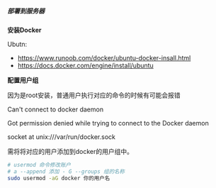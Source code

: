 ##### 部署到服务器

**安装Docker**

Ubutn:

* https://www.runoob.com/docker/ubuntu-docker-insall.html
* https://docs.docker.com/engine/install/ubuntu

**配置用户组**

因为是root安装，普通用户执行对应的命令的时候有可能会报错

Can't connect to docker daemon

Got permission denied while trying to connect to the Docker daemon

socket at unix:///var/run/docker.sock

需将将对应的用户添加到docker的用户组中。

```bash
# usermod 命令修改账户
# a --append 添加 - G --groups 组的名称
sudo usermod -aG docker 你的用户名
```

